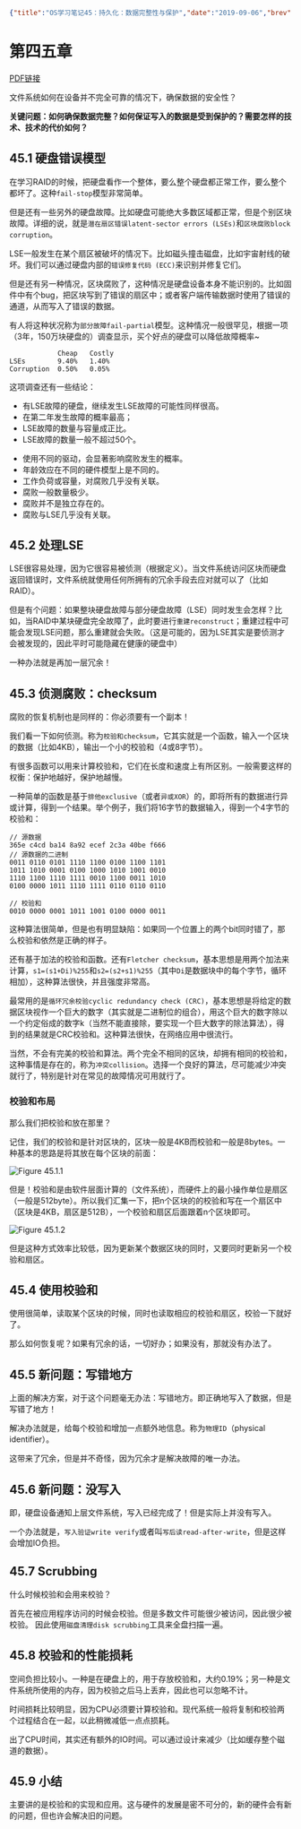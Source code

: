 ```json lw-blog-meta
{"title":"OS学习笔记45：持久化：数据完整性与保护","date":"2019-09-06","brev":"校验和的实现与应用。","tags":["OS"],"path":"blog/2019/190906-OS学习笔记45.md"}
```



# 第四五章 <Data Integrity and Protection>

[PDF链接](http://pages.cs.wisc.edu/~remzi/OSTEP/file-integrity.pdf)

文件系统如何在设备并不完全可靠的情况下，确保数据的安全性？

**关键问题：如何确保数据完整？如何保证写入的数据是受到保护的？需要怎样的技术、技术的代价如何？**

## 45.1 硬盘错误模型

在学习RAID的时候，把硬盘看作一个整体，要么整个硬盘都正常工作，要么整个都坏了。这种`fail-stop`模型非常简单。

但是还有一些另外的硬盘故障。比如硬盘可能绝大多数区域都正常，但是个别区块故障。详细的说，就是`潜在扇区错误latent-sector errors (LSEs)`和`区块腐败block corruption`。

LSE一般发生在某个扇区被破坏的情况下。比如磁头撞击磁盘，比如宇宙射线的破坏。我们可以通过硬盘内部的`错误修复代码 (ECC)`来识别并修复它们。

但是还有另一种情况，区块腐败了，这种情况是硬盘设备本身不能识别的。比如固件中有个bug，把区块写到了错误的扇区中；或者客户端传输数据时使用了错误的通道，从而写入了错误的数据。

有人将这种状况称为`部分故障fail-partial`模型。这种情况一般很罕见，根据一项（3年，150万块硬盘的）调查显示，买个好点的硬盘可以降低故障概率~

```text
            Cheap   Costly
LSEs        9.40%   1.40%
Corruption  0.50%   0.05%
```

这项调查还有一些结论：

- 有LSE故障的硬盘，继续发生LSE故障的可能性同样很高。
- 在第二年发生故障的概率最高；
- LSE故障的数量与容量成正比。
- LSE故障的数量一般不超过50个。

+ 使用不同的驱动，会显著影响腐败发生的概率。
+ 年龄效应在不同的硬件模型上是不同的。
+ 工作负荷或容量，对腐败几乎没有关联。
+ 腐败一般数量极少。
+ 腐败并不是独立存在的。
+ 腐败与LSE几乎没有关联。

## 45.2 处理LSE

LSE很容易处理，因为它很容易被侦测（根据定义）。当文件系统访问区块而硬盘返回错误时，文件系统就使用任何所拥有的冗余手段去应对就可以了（比如RAID）。

但是有个问题：如果整块硬盘故障与部分硬盘故障（LSE）同时发生会怎样？比如，当RAID中某块硬盘完全故障了，此时要进行`重建reconstruct`；重建过程中可能会发现LSE问题，那么重建就会失败。（这是可能的，因为LSE其实是要侦测才会被发现的，因此平时可能隐藏在健康的硬盘中）

一种办法就是再加一层冗余！

## 45.3 侦测腐败：checksum

腐败的恢复机制也是同样的：你必须要有一个副本！

我们看一下如何侦测。称为`校验和checksum`，它其实就是一个函数，输入一个区块的数据（比如4KB），输出一个小的校验和（4或8字节）。

有很多函数可以用来计算校验和，它们在长度和速度上有所区别。一般需要这样的权衡：保护地越好，保护地越慢。

一种简单的函数是基于`排他exclusive`（或者`异或XOR`）的，即将所有的数据进行异或计算，得到一个结果。举个例子，我们将16字节的数据输入，得到一个4字节的校验和：

```text
// 源数据
365e c4cd ba14 8a92 ecef 2c3a 40be f666
// 源数据的二进制
0011 0110 0101 1110 1100 0100 1100 1101
1011 1010 0001 0100 1000 1010 1001 0010
1110 1100 1110 1111 0010 1100 0011 1010
0100 0000 1011 1110 1111 0110 0110 0110

// 校验和
0010 0000 0001 1011 1001 0100 0000 0011
```

这种算法很简单，但是也有明显缺陷：如果同一个位置上的两个bit同时错了，那么校验和依然是正确的样子。

还有基于加法的校验和函数。还有`Fletcher checksum`，基本思想是用两个加法来计算，`s1=(s1+Di)%255`和`s2=(s2+s1)%255`（其中`Di`是数据块中的每个字节，循环相加），这种算法很快，并且强度非常高。

最常用的是`循环冗余校验cyclic redundancy check (CRC)`，基本思想是将给定的数据区块视作一个巨大的数字（其实就是二进制位的组合），用这个巨大的数字除以一个约定俗成的数字k（当然不能直接除，要实现一个巨大数字的除法算法），得到的结果就是CRC校验和。这种算法很快，在网络应用中很流行。

当然，不会有完美的校验和算法。两个完全不相同的区块，却拥有相同的校验和，这种事情是存在的，称为`冲突collision`。选择一个良好的算法，尽可能减少冲突就行了，特别是针对在常见的故障情况可用就行了。

### 校验和布局

那么我们把校验和放在那里？

记住，我们的校验和是针对区块的，区块一般是4KB而校验和一般是8bytes。一种基本的思路是将其放在每个区块的前面：

![Figure 45.1.1](https://cdn.jsdelivr.net/gh/Saodd/tech-blog-pic@gh-pages/2019/2019-09-06-Fig-45-1-1.png)

但是！校验和是由软件层面计算的（文件系统），而硬件上的最小操作单位是扇区（一般是512byte）。所以我们汇集一下，把n个区块的的校验和写在一个扇区中（区块是4KB，扇区是512B），一个校验和扇区后面跟着n个区块即可。

![Figure 45.1.2](https://cdn.jsdelivr.net/gh/Saodd/tech-blog-pic@gh-pages/2019/2019-09-06-Fig-45-1-2.png)

但是这种方式效率比较低，因为更新某个数据区块的同时，又要同时更新另一个校验和扇区。

## 45.4 使用校验和

使用很简单，读取某个区块的时候，同时也读取相应的校验和扇区，校验一下就好了。

那么如何恢复呢？如果有冗余的话，一切好办；如果没有，那就没有办法了。

## 45.5 新问题：写错地方

上面的解决方案，对于这个问题毫无办法：写错地方。即正确地写入了数据，但是写错了地方！

解决办法就是，给每个校验和增加一点额外地信息。称为`物理ID`（physical identifier）。

这带来了冗余，但是并不奇怪，因为冗余才是解决故障的唯一办法。

## 45.6 新问题：没写入

即，硬盘设备通知上层文件系统，写入已经完成了！但是实际上并没有写入。

一个办法就是，`写入验证write verify`或者叫`写后读read-after-write`，但是这样会增加IO负担。

## 45.7 Scrubbing

什么时候校验和会用来校验？

首先在被应用程序访问的时候会校验。但是多数文件可能很少被访问，因此很少被校验。
因此使用`磁盘清理disk scrubbing`工具来全盘扫描一遍。

## 45.8 校验和的性能损耗

空间负担比较小。一种是在硬盘上的，用于存放校验和，大约0.19%；另一种是文件系统所使用的内存，因为校验之后马上丢弃，因此也可以忽略不计。

时间损耗比较明显，因为CPU必须要计算校验和。现代系统一般将复制和校验两个过程结合在一起，以此稍微减低一点点损耗。

出了CPU时间，其实还有额外的IO时间。可以通过设计来减少（比如缓存整个磁道的数据）。

## 45.9 小结

主要讲的是校验和的实现和应用。这与硬件的发展是密不可分的，新的硬件会有新的问题，但也许会解决旧的问题。
